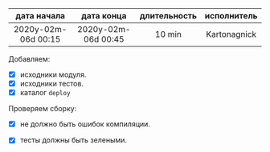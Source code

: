 
| дата начала         |   дата конца        | длительность  | исполнитель  |
|:-------------------:|:-------------------:|:-------------:|:------------:|
| 2020y-02m-06d 00:15 | 2020y-02m-06d 00:45 | 10 min        | Kartonagnick |

Добавляем:  
  - [x] исходники модуля.  
  - [x] исходники тестов.  
  - [x] каталог `deploy`  

Проверяем сборку:  
  - [x] не должно быть ошибок компиляции.  
  - [x] тесты должны быть зелеными.  

